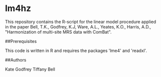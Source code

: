 # lm4hz

This repository contains the R-script for the linear model procedure applied in the paper Bell, T.K., Godfrey, K.J, Ware, A.L., Yeates, K.O., Harris, A.D., "Harmonization of multi-site MRS data with ComBat".

##Prerequisites

This code is written in R and requires the packages 'lme4' and 'readxl'.

##Authors

Kate Godfrey
Tiffany Bell




